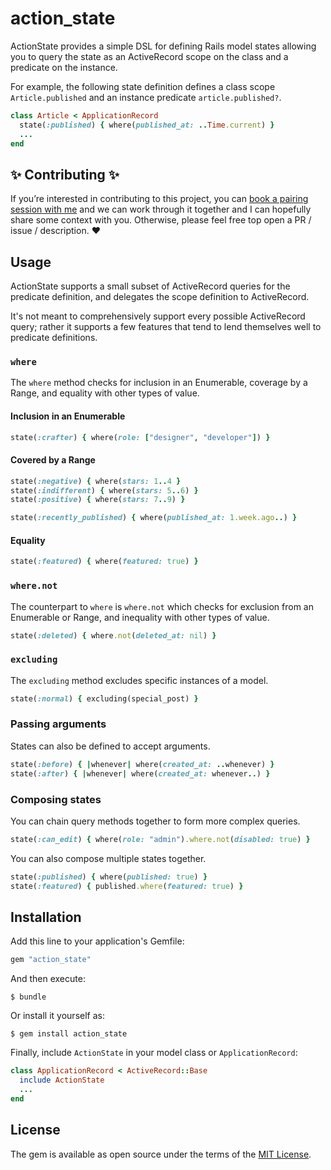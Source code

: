 # action_state

ActionState provides a simple DSL for defining Rails model states allowing you to query the state as an ActiveRecord scope on the class and a predicate on the instance.

For example, the following state definition defines a class scope `Article.published` and an instance predicate `article.published?`.

```ruby
class Article < ApplicationRecord
  state(:published) { where(published_at: ..Time.current) }
  ...
end
```

## ✨ Contributing ✨

If you’re interested in contributing to this project, you can [book a pairing session with me](https://calendly.com/joeldrapper/pair?month=2022-06) and we can work through it together and I can hopefully share some context with you. Otherwise, please feel free top open a PR / issue / description. ❤️

## Usage

ActionState supports a small subset of ActiveRecord queries for the predicate definition, and delegates the scope definition to ActiveRecord.

It's not meant to comprehensively support every possible ActiveRecord query; rather it supports a few features that tend to lend themselves well to predicate definitions.

### `where`

The `where` method checks for inclusion in an Enumerable, coverage by a Range, and equality with other types of value.

#### Inclusion in an Enumerable

```ruby
state(:crafter) { where(role: ["designer", "developer"]) }
```

#### Covered by a Range

```ruby
state(:negative) { where(stars: 1..4 }
state(:indifferent) { where(stars: 5..6) }
state(:positive) { where(stars: 7..9) }

state(:recently_published) { where(published_at: 1.week.ago..) }
```

#### Equality

```ruby
state(:featured) { where(featured: true) }
```

### `where.not`

The counterpart to `where` is `where.not` which checks for exclusion from an Enumerable or Range, and inequality with other types of value.

```ruby
state(:deleted) { where.not(deleted_at: nil) }
```

### `excluding`

The `excluding` method excludes specific instances of a model.

```ruby
state(:normal) { excluding(special_post) }
```

### Passing arguments

States can also be defined to accept arguments.

```ruby
state(:before) { |whenever| where(created_at: ..whenever) }
state(:after) { |whenever| where(created_at: whenever..) }
```

### Composing states

You can chain query methods together to form more complex queries.

```ruby
state(:can_edit) { where(role: "admin").where.not(disabled: true) }
```

You can also compose multiple states together.

```ruby
state(:published) { where(published: true) }
state(:featured) { published.where(featured: true) }
```

## Installation

Add this line to your application's Gemfile:

```ruby
gem "action_state"
```

And then execute:

```other
$ bundle
```

Or install it yourself as:

```other
$ gem install action_state
```

Finally, include `ActionState` in your model class or `ApplicationRecord`:

```ruby
class ApplicationRecord < ActiveRecord::Base
  include ActionState
  ...
end
```

## License

The gem is available as open source under the terms of the [MIT License](https://opensource.org/licenses/MIT).

